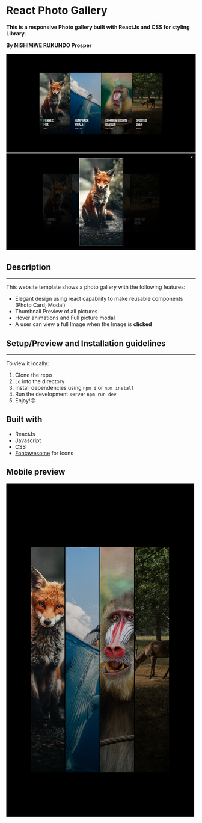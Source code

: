 # React Photo Gallery

**This is a responsive Photo gallery built with ReactJs and CSS for styling Library.**

**By NISHIMWE RUKUNDO Prosper**

![Photo Gallery Demo](./public/preview.png)
![Photo Gallery Demo](./public/preview3.png)


## Description
****
This website template shows a photo gallery with the following features:
* Elegant design using react capability to make reusable components (Photo Card, Modal)
* Thumbnail Preview of all pictures
* Hover animations and Full picture modal
* A user can view a full Image when the Image is **clicked**

## Setup/Preview and Installation guidelines
****

To view it locally:
1.  Clone the repo
2. ``cd`` into the directory
3. Install dependencies using ``npm i`` or ``npm install``
4. Run the development server ``npm run dev``
5. Enjoy!😌


## Built with
* ReactJs
* Javascript
* CSS
* [Fontawesome](https://fontawesome.com/) for Icons

## Mobile preview
![Photo Gallery Demo](./public/preview-2.png)



